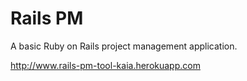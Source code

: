 # Rails PM

A basic Ruby on Rails project management application.

http://www.rails-pm-tool-kaia.herokuapp.com
